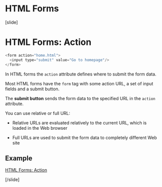 # HTML Forms

[slide]
# HTML Forms: Action

``` java
<form action="home.html">
  <input type="submit" value="Go to homepage"/>
</form>
```

In HTML forms the `action` attribute defines where to submit the form data.

Most HTML forms have the `form` tag with some action URL, a set of input fields and a submit button.

The **submit button** sends the form data to the specified URL in the `action` attribute.

You can use relative or full URL:

- Relative URLs are evaluated relatively to the current URL, which is loaded in the Web browser

- Full URLs are used to submit the form data to completely different Web site

## Example

[HTML Forms: Action](https://repl.it/@nakov/http-form-example#index.html)

[/slide]